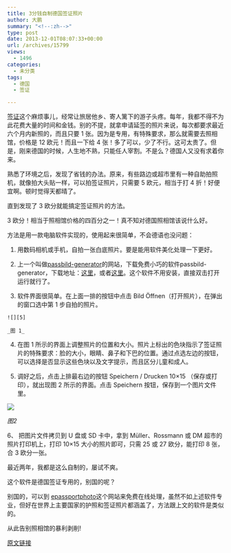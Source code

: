```yaml
---
title: 3分钱自制德国签证照片
author: 大鹏
summary: "<!--:zh-->"
type: post
date: 2013-12-01T08:07:33+00:00
url: /archives/15799
views:
  - 1496
categories:
  - 未分类
tags:
  - 德国
  - 签证

---
```

<!--:zh-->

[签证][1]这个麻烦事儿，经常让旅居他乡、寄人篱下的游子头疼。每年，我都不得不为此花费大量的时间和金钱。别的不提，就拿申请延签的照片来说，每次都要求最近六个月内新照的，而且只要 1 张。因为是专用，有特殊要求，那么就需要去照相馆，价格是 12 欧元！而且一下给 4 张！多了可以，少了不行。这可太贵了。但是，刚来德国的时候，人生地不熟，只能任人宰割。不是么？德国人又没有求着你来。

熟悉了环境之后，发现了省钱的办法。原来，有些路边或超市里有一种自助拍照机，就像拍大头贴一样，可以拍签证照片，只需要 5 欧元，相当于打 4 折！好便宜啊。顿时觉得天都晴了。

直到发现了 3 欧分就能搞定签证照片的方法。

<!--:-->

<!--more-->

<!--:zh-->

3 欧分！相当于照相馆价格的四百分之一！真不知对德国照相馆该说什么好。

方法是用一款电脑软件实现的，使用起来很简单，不会德语也没问题：

  1. 用数码相机或手机，自拍一张白底照片。要是能用软件美化处理一下更好。

  2. 上一个叫做[passbild-generator][2]的网站，下载免费小巧的软件passbild-generator，下载地址：[这里][3]，或者[这里][4]。这个软件不用安装，直接双击打开运行就行了。

  3. 软件界面很简单。在上面一排的按钮中点击 Bild Öffnen（打开照片），在弹出的窗口选中第 1 步自拍的照片。
  
    ![][5]
  
    _图 1_

  4. 在图 1 所示的界面上调整照片的位置和大小。照片上标出的色块指示了签证照片的特殊要求：脸的大小，眼睛、鼻子和下巴的位置。通过点选左边的按钮，可以选择是否显示这些色块以及文字提示，而且区分儿童和成人。

  5. 调好之后，点击上排最右边的按钮 Speichern / Drucken 10&#215;15 （保存或打印），就出现图 2 所示的界面。点击 Speichern 按钮，保存到一个图片文件里。

![][6]

_图2_

6、 把图片文件拷贝到 U 盘或 SD 卡中，拿到 Müller、Rossmann 或 DM 超市的照片打印机上，打印 10&#215;15 大小的照片即可，只需 25 或 27 欧分，能打印 8 张，合 3 欧分一张。

最近两年，我都是这么自制的，屡试不爽。

这个软件是德国签证专用的，别国的呢？

别国的，可以到 [epassportphoto][7]这个网站来免费在线处理，虽然不如上述软件专业，但好在世界上主要国家的护照和签证照片都涵盖了，方法跟上文的软件是类似的。

从此告别照相馆的暴利剥削!

<!--:-->

 [1]: http://pzhao.org/2013-11-22-%e5%8d%9a%e5%ae%a2%e7%81%ab%e8%8a%b1%e9%9b%86%e9%94%a6-3/
 [2]: http://www.passbild-generator.de/
 [3]: http://www.passbild-generator.de/Passbild-Generator.exe
 [4]: https://www.dropbox.com/s/qay9shiukj8krem/Passbild-Generator.rar
 [5]: http://www.passbild-generator.de/bilder/passbild-generator1.jpg
 [6]: http://www.passbild-generator.de/bilder/passbild-generator2.jpg
 [7]: http://www.epassportphoto.com

[原文链接](http://dapengde.com/archives/15799)

